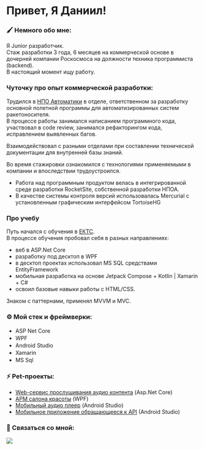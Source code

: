 # Привет, Я Даниил!

### 🖌️ Немного обо мне:
Я Junior разработчик.  
Стаж разработки 3 года, 6 месяцев на коммерческой основе в дочерней компании Роскосмоса на должности техника программиста (backend).  
В настоящий момент ищу работу.

###  Чуточку про опыт коммерческой разработки:

Трудился в [НПО Автоматики](https://www.npoa.ru/) в отделе, ответственном за разработку основной полетной программы для автоматизированных систем ракетоносителя.  
В процессе работы занимался написанием программного кода, участвовал в code review, занимался рефакторингом кода, исправлением выявленных багов.

Взаимодействовал с разными отделами при составлении технической документации для внутренней базы знаний.

Во время стажировки ознакомился с технологиями применяемыми в компании и впоследствии трудоустроился.
- Работа над программным продуктом велась в интегрированной среде разработки RocketSite, собственной разработки НПОА.
- В качестве системы контроля версий использовалась Mercurial с установленным графическим интерфейсом TortoiseHG

### Про учебу
Путь начался с обучения в [ЕКТС](https://www.ects.ru).  
В процессе обучения пробовал себя в разных направлениях:  
- веб в ASP.Net Core
- разработку под десктоп в WPF
- в десктоп проектах использовал MS SQL средствами EntityFramework
- мобильная разработка на основе Jetpack Compose + Kotlin | Xamarin + C#
- освоил базовые навыки работы с HTML/CSS.

Знаком с паттернами, применял MVVM и MVC.

### ⚙️ Мой стек и фреймверки:
-  ASP Net Core <img src="https://uploads-ssl.webflow.com/5eb90728dc345d1fe8bed774/62b93b442f00915f2a007514_image%206.png" height="16"/>
-  WPF  <img src="https://blogger.googleusercontent.com/img/b/R29vZ2xl/AVvXsEihTXrlDqM9PFfRBTfzhoq78nNZPkUQ-KMaxyhuThl61aNI9ZhcQbiW2OCKLo9HHnBsQz4QlLp7c3kBhrJU4sqDfu17gjEd2WBDREbNT2F6-YC7zBRazZzqysK9W68x1PcENtyvCtLZHVmUHYmv6RRCcEyaXeTtZ2xBx-2F78nBU_oW8arIkXUtReak9A/s200/wpf-xaml-curso-gratis-online.png" height="16"/>
- Android Studio <img src="https://upload.wikimedia.org/wikipedia/commons/thumb/5/51/Android_Studio_Logo_2024.svg/1200px-Android_Studio_Logo_2024.svg.png" height=16/>
-  Xamarin  <img src="https://raw.githubusercontent.com/detain/svg-logos/780f25886640cef088af994181646db2f6b1a3f8/svg/xamarin.svg" height="16"/>
-  MS Sql <img src="https://www.svgrepo.com/show/303229/microsoft-sql-server-logo.svg" height="16"/>

### ⚡ Pet-проекты:
- [Web-сервис прослушивания аудио контента](https://github.com/psCommune/kursovoi_4kurs) (Asp.Net Core)
- [АРМ салона красоты](https://github.com/psCommune/VelvetEyebrows) (WPF)
- [Мобильный аудио плеер](https://github.com/psCommune/kursovoi_v2) (Android Studio)
- [Мобильное приложение обращающееся к API](https://github.com/psCommune/-RMPPraktika14) (Android Studio)

### 💬 Связаться со мной:

<a href="https://t.me/KrevetOchka_more" target="_blank"><img src="https://img.shields.io/badge/Telegram-26A5E4?style=for-the-badge&logo=Telegram&logoColor=fff"/></a>



<!-- postman, figma, html, css -->
